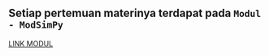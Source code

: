 ## Setiap pertemuan materinya terdapat pada `Modul - ModSimPy`

[LINK MODUL](https://github.com/AllenDowney/ModSimPy)
